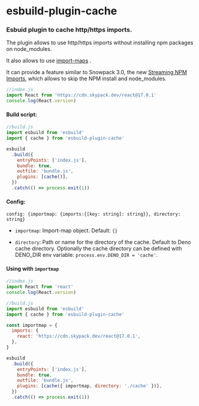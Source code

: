 # esbuild-plugin-cache

### Esbuid plugin to cache http/https imports.

The plugin allows to use http/https imports without installing npm packages on node_modules.

It also allows to use [import-maps](https://github.com/WICG/import-maps) .

It can provide a feature similar to Snowpack 3.0, the new [Streaming NPM Imports](https://www.snowpack.dev/posts/2020-12-03-snowpack-3-release-candidate), which allows to skip the NPM install and node_modules.

```javascript
//index.js
import React from 'https://cdn.skypack.dev/react@17.0.1'
console.log(React.version)
```

#### Build script:

```javascript
//build.js
import esbuild from 'esbuild'
import { cache } from 'esbuild-plugin-cache'

esbuild
  .build({
    entryPoints: ['index.js'],
    bundle: true,
    outfile: 'bundle.js',
    plugins: [cache()],
  })
  .catch(() => process.exit(1))
```

#### Config:

`config: {importmap: {imports:{[key: string]: string}}, directory: string}`

- `importmap`: Import-map object. Default: `{}`

- `directory`: Path or name for the directory of the cache. Default to Deno cache directory. Optionally the cache directory can be defined with DENO_DIR env variable: `process.env.DENO_DIR = 'cache'`.

#### Using with `importmap`

```javascript
//index.js
import React from 'react'
console.log(React.version)
```

```javascript
//build.js
import esbuild from 'esbuild'
import { cache } from 'esbuild-plugin-cache'

const importmap = {
  imports: {
    react: 'https://cdn.skypack.dev/react@17.0.1',
  },
}

esbuild
  .build({
    entryPoints: ['index.js'],
    bundle: true,
    outfile: 'bundle.js',
    plugins: [cache({ importmap, directory: './cache' })],
  })
  .catch(() => process.exit(1))
```
